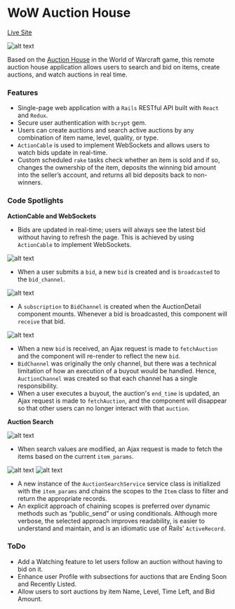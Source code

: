 # WoW Auction House

[Live Site](https://warm-castle-35814.herokuapp.com)

![alt text](http://res.cloudinary.com/dcf4iyb6t/image/upload/v1525739909/auction%20house%20readme/ezgif.com-video-to-gif_copy.gif)

Based on the [Auction House](https://wow.gamepedia.com/Auction_House) in the World of Warcraft game, this remote auction house application allows users to search and bid on items, create auctions, and watch auctions in real time.

### Features
* Single-page web application with a `Rails` RESTful API built with `React` and `Redux`.
* Secure user authentication with `bcrypt` gem.
* Users can create auctions and search active auctions by any combination of item name, level, quality, or type.
* `ActionCable` is used to implement WebSockets and allows users to watch bids update in real-time.
* Custom scheduled `rake` tasks check whether an item is sold and if so, changes the ownership of the item, deposits the winning bid amount into the seller’s account, and returns all bid deposits back to non-winners. 

### Code Spotlights
**ActionCable and WebSockets**

* Bids are updated in real-time; users will always see the latest bid without having to refresh the page. This is achieved by using `ActionCable` to implement WebSockets.


![alt text](http://res.cloudinary.com/dcf4iyb6t/image/upload/c_scale,w_496/v1525378160/auction%20house%20readme/ActionCable/bids_controller_create.png)
* When a user submits a `bid`, a new `bid` is created and is `broadcasted` to the `bid_channel`.

![alt text](http://res.cloudinary.com/dcf4iyb6t/image/upload/c_scale,w_496/v1525378151/auction%20house%20readme/ActionCable/auction_active_detail_componentDidMount.png)
* A `subscription` to `BidChannel` is created when the AuctionDetail component mounts. Whenever a bid is broadcasted, this component will `receive` that bid.

![alt text](http://res.cloudinary.com/dcf4iyb6t/image/upload/c_scale,w_496/v1525378154/auction%20house%20readme/ActionCable/auction_active_detail_receiveNewBid.png)
* When a new `bid` is received, an Ajax request is made to `fetchAuction` and the component will re-render to reflect the new `bid`.
* `BidChannel` was originally the only channel, but there was a technical limitation of how an execution of a buyout would be handled. Hence, `AuctionChannel` was created so that each channel has a single responsibility.
* When a user executes a buyout, the auction's `end_time` is updated, an Ajax request is made to `fetchAuction`, and the component will disappear so that other users can no longer interact with that `auction`.

**Auction Search**

![alt text](http://res.cloudinary.com/dcf4iyb6t/image/upload/c_scale,w_735/v1527051878/auction%20house%20readme/Search/auction_index.png)
* When search values are modified, an Ajax request is made to fetch the items based on the current `item_params`.

![alt text](http://res.cloudinary.com/dcf4iyb6t/image/upload/c_scale,w_500/v1527031969/auction%20house%20readme/Search/ItemService_call.png)
![alt text](http://res.cloudinary.com/dcf4iyb6t/image/upload/c_scale,w_440/v1527031975/auction%20house%20readme/Search/item_scopes.png)
* A new instance of the `AuctionSearchService` service class is initialized with the `item_params` and chains the scopes to the `Item` class to filter and return the appropriate records.
* An explicit approach of chaining scopes is preferred over dynamic methods such as “public_send” or using conditionals. Although more verbose, the selected approach improves readability, is easier to understand and maintain, and is an idiomatic use of Rails' `ActiveRecord`.

### ToDo
* Add a Watching feature to let users follow an auction without having to bid on it.
* Enhance user Profile with subsections for auctions that are Ending Soon and Recently Listed.
* Allow users to sort auctions by item Name, Level, Time Left, and Bid Amount.
